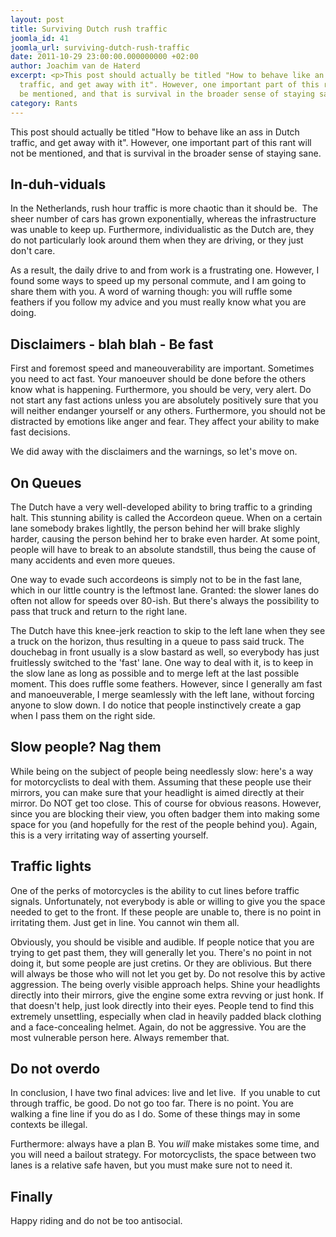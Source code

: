 ```yaml
---
layout: post
title: Surviving Dutch rush traffic
joomla_id: 41
joomla_url: surviving-dutch-rush-traffic
date: 2011-10-29 23:00:00.000000000 +02:00
author: Joachim van de Haterd
excerpt: <p>This post should actually be titled "How to behave like an ass in Dutch
  traffic, and get away with it". However, one important part of this rant will not
  be mentioned, and that is survival in the broader sense of staying sane.&nbsp;</p>
category: Rants
---
```

<p>This post should actually be titled "How to behave like an ass in Dutch traffic, and get away with it". However, one important part of this rant will not be mentioned, and that is survival in the broader sense of staying sane.&nbsp;</p>

<h2>In-duh-viduals</h2>
<p>In the Netherlands, rush hour traffic is more chaotic than it should be. &nbsp;The sheer number of cars has grown exponentially, whereas the infrastructure was unable to keep up. Furthermore, individualistic as the Dutch are, they do not particularly look around them when they are driving, or they just don't care.</p>
<p>As a result, the daily drive to and from work is a frustrating one. However, I found some ways to speed up my personal commute, and I am going to share them with you. A word of warning though: you will ruffle some feathers if you follow my advice and you must really know what you are doing.&nbsp;</p>
<h2>Disclaimers - blah blah - Be fast</h2>
<p>First and foremost speed and maneouverability are important. Sometimes you need to act fast. Your manoeuver should be done before the others know what is happening. Furthermore, you should be very, very alert. Do not start any fast actions unless you are absolutely positively sure that you will neither endanger yourself or any others. Furthermore, you should not be distracted by emotions like anger and fear. They affect your ability to make fast decisions.&nbsp;</p>
<p>We did away with the disclaimers and the warnings, so let's move on.</p>
<h2>On Queues</h2>
<p>The Dutch have a very well-developed ability to bring traffic to a grinding halt. This stunning ability is called the Accordeon queue. When on a certain lane somebody brakes lightlly, the person behind her will brake slighly harder, causing the person behind her to brake even harder. At some point, people will have to break to an absolute standstill, thus being the cause of many accidents and even more queues.</p>
<p>One way to evade such accordeons is simply not to be in the fast lane, which in our little country is the leftmost lane. Granted: the slower lanes do often not allow for speeds over 80-ish. But there's always the possibility to pass that truck and return to the right lane.</p>
<p>The Dutch have this knee-jerk reaction to skip to the left lane when they see a truck on the horizon, thus resulting in a queue to pass said truck. The douchebag in front usually is a slow bastard as well, so everybody has just fruitlessly switched to the 'fast' lane. One way to deal with it, is to keep in the slow lane as long as possible and to merge left at the last possible moment. This does ruffle some feathers. However, since I generally am fast and manoeuverable, I merge seamlessly with the left lane, without forcing anyone to slow down. I do notice that people instinctively create a gap when I pass them on the right side.</p>
<h2>Slow people? Nag them</h2>
<p>While being on the subject of people being needlessly slow: here's a way for motorcyclists to deal with them. Assuming that these people use their mirrors, you can make sure that your headlight is aimed directly at their mirror. Do NOT get too close. This of course for obvious reasons. However, since you are blocking their view, you often badger them into making some space for you (and hopefully for the rest of the people behind you). Again, this is a very irritating way of asserting yourself.&nbsp;</p>
<h2>Traffic lights</h2>
<p>One of the perks of motorcycles is the ability to cut lines before traffic signals. Unfortunately, not everybody is able or willing to give you the space needed to get to the front. If these people are unable to, there is no point in irritating them. Just get in line. You cannot win them all.&nbsp;</p>
<p>Obviously, you should be visible and audible. If people notice that you are trying to get past them, they will generally let you. There's no point in not doing it, but some people are just cretins. Or they are oblivious. But there will always be those who will not let you get by. Do not resolve this by active aggression. The being overly visible approach helps. Shine your headlights directly into their mirrors, give the engine some extra revving or just honk. If that doesn't help, just look directly into their eyes. People tend to find this extremely unsettling, especially when clad in heavily padded black clothing and a face-concealing helmet. Again, do not be aggressive. You are the most vulnerable person here. Always remember that.</p>
<h2>Do not overdo</h2>
<p>In conclusion, I have two final advices: live and let live. &nbsp;If you unable to cut through traffic, be good. Do not go too far. There is no point. You are walking a fine line if you do as I do. Some of these things may in some contexts be illegal.&nbsp;</p>
<p>Furthermore: always have a plan B. You <em>will</em> make mistakes some time, and you will need a bailout strategy. For motorcyclists, the space between two lanes is a relative safe haven, but you must make sure not to need it.</p>
<h2>Finally</h2>
<p>Happy riding and do not be too antisocial.</p>

